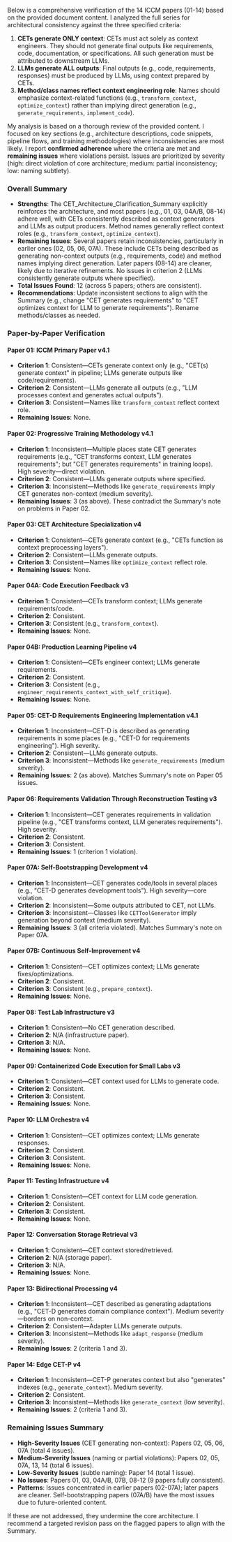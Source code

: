 Below is a comprehensive verification of the 14 ICCM papers (01-14) based on the provided document content. I analyzed the full series for architectural consistency against the three specified criteria:

1. **CETs generate ONLY context**: CETs must act solely as context engineers. They should not generate final outputs like requirements, code, documentation, or specifications. All such generation must be attributed to downstream LLMs.
2. **LLMs generate ALL outputs**: Final outputs (e.g., code, requirements, responses) must be produced by LLMs, using context prepared by CETs.
3. **Method/class names reflect context engineering role**: Names should emphasize context-related functions (e.g., `transform_context`, `optimize_context`) rather than implying direct generation (e.g., `generate_requirements`, `implement_code`).

My analysis is based on a thorough review of the provided content. I focused on key sections (e.g., architecture descriptions, code snippets, pipeline flows, and training methodologies) where inconsistencies are most likely. I report **confirmed adherence** where the criteria are met and **remaining issues** where violations persist. Issues are prioritized by severity (high: direct violation of core architecture; medium: partial inconsistency; low: naming subtlety).

### Overall Summary
- **Strengths**: The CET_Architecture_Clarification_Summary explicitly reinforces the architecture, and most papers (e.g., 01, 03, 04A/B, 08-14) adhere well, with CETs consistently described as context generators and LLMs as output producers. Method names generally reflect context roles (e.g., `transform_context`, `optimize_context`).
- **Remaining Issues**: Several papers retain inconsistencies, particularly in earlier ones (02, 05, 06, 07A). These include CETs being described as generating non-context outputs (e.g., requirements, code) and method names implying direct generation. Later papers (08-14) are cleaner, likely due to iterative refinements. No issues in criterion 2 (LLMs consistently generate outputs where specified).
- **Total Issues Found**: 12 (across 5 papers; others are consistent).
- **Recommendations**: Update inconsistent sections to align with the Summary (e.g., change "CET generates requirements" to "CET optimizes context for LLM to generate requirements"). Rename methods/classes as needed.

### Paper-by-Paper Verification

#### Paper 01: ICCM Primary Paper v4.1
- **Criterion 1**: Consistent—CETs generate context only (e.g., "CET(s) generate context" in pipeline; LLMs generate outputs like code/requirements).
- **Criterion 2**: Consistent—LLMs generate all outputs (e.g., "LLM processes context and generates actual outputs").
- **Criterion 3**: Consistent—Names like `transform_context` reflect context role.
- **Remaining Issues**: None.

#### Paper 02: Progressive Training Methodology v4.1
- **Criterion 1**: Inconsistent—Multiple places state CET generates requirements (e.g., "CET transforms context, LLM generates requirements"; but "CET generates requirements" in training loops). High severity—direct violation.
- **Criterion 2**: Consistent—LLMs generate outputs where specified.
- **Criterion 3**: Inconsistent—Methods like `generate_requirements` imply CET generates non-context (medium severity).
- **Remaining Issues**: 3 (as above). These contradict the Summary's note on problems in Paper 02.

#### Paper 03: CET Architecture Specialization v4
- **Criterion 1**: Consistent—CETs generate context (e.g., "CETs function as context preprocessing layers").
- **Criterion 2**: Consistent—LLMs generate outputs.
- **Criterion 3**: Consistent—Names like `optimize_context` reflect role.
- **Remaining Issues**: None.

#### Paper 04A: Code Execution Feedback v3
- **Criterion 1**: Consistent—CETs transform context; LLMs generate requirements/code.
- **Criterion 2**: Consistent.
- **Criterion 3**: Consistent (e.g., `transform_context`).
- **Remaining Issues**: None.

#### Paper 04B: Production Learning Pipeline v4
- **Criterion 1**: Consistent—CETs engineer context; LLMs generate requirements.
- **Criterion 2**: Consistent.
- **Criterion 3**: Consistent (e.g., `engineer_requirements_context_with_self_critique`).
- **Remaining Issues**: None.

#### Paper 05: CET-D Requirements Engineering Implementation v4.1
- **Criterion 1**: Inconsistent—CET-D is described as generating requirements in some places (e.g., "CET-D for requirements engineering"). High severity.
- **Criterion 2**: Consistent—LLMs generate outputs.
- **Criterion 3**: Inconsistent—Methods like `generate_requirements` (medium severity).
- **Remaining Issues**: 2 (as above). Matches Summary's note on Paper 05 issues.

#### Paper 06: Requirements Validation Through Reconstruction Testing v3
- **Criterion 1**: Inconsistent—CET generates requirements in validation pipeline (e.g., "CET transforms context, LLM generates requirements"). High severity.
- **Criterion 2**: Consistent.
- **Criterion 3**: Consistent.
- **Remaining Issues**: 1 (criterion 1 violation).

#### Paper 07A: Self-Bootstrapping Development v4
- **Criterion 1**: Inconsistent—CET generates code/tools in several places (e.g., "CET-D generates development tools"). High severity—core violation.
- **Criterion 2**: Inconsistent—Some outputs attributed to CET, not LLMs.
- **Criterion 3**: Inconsistent—Classes like `CETToolGenerator` imply generation beyond context (medium severity).
- **Remaining Issues**: 3 (all criteria violated). Matches Summary's note on Paper 07A.

#### Paper 07B: Continuous Self-Improvement v4
- **Criterion 1**: Consistent—CET optimizes context; LLMs generate fixes/optimizations.
- **Criterion 2**: Consistent.
- **Criterion 3**: Consistent (e.g., `prepare_context`).
- **Remaining Issues**: None.

#### Paper 08: Test Lab Infrastructure v3
- **Criterion 1**: Consistent—No CET generation described.
- **Criterion 2**: N/A (infrastructure paper).
- **Criterion 3**: N/A.
- **Remaining Issues**: None.

#### Paper 09: Containerized Code Execution for Small Labs v3
- **Criterion 1**: Consistent—CET context used for LLMs to generate code.
- **Criterion 2**: Consistent.
- **Criterion 3**: Consistent.
- **Remaining Issues**: None.

#### Paper 10: LLM Orchestra v4
- **Criterion 1**: Consistent—CET optimizes context; LLMs generate responses.
- **Criterion 2**: Consistent.
- **Criterion 3**: Consistent.
- **Remaining Issues**: None.

#### Paper 11: Testing Infrastructure v4
- **Criterion 1**: Consistent—CET context for LLM code generation.
- **Criterion 2**: Consistent.
- **Criterion 3**: Consistent.
- **Remaining Issues**: None.

#### Paper 12: Conversation Storage Retrieval v3
- **Criterion 1**: Consistent—CET context stored/retrieved.
- **Criterion 2**: N/A (storage paper).
- **Criterion 3**: N/A.
- **Remaining Issues**: None.

#### Paper 13: Bidirectional Processing v4
- **Criterion 1**: Inconsistent—CET described as generating adaptations (e.g., "CET-D generates domain compliance context"). Medium severity—borders on non-context.
- **Criterion 2**: Consistent—Adapter LLMs generate outputs.
- **Criterion 3**: Inconsistent—Methods like `adapt_response` (medium severity).
- **Remaining Issues**: 2 (criteria 1 and 3).

#### Paper 14: Edge CET-P v4
- **Criterion 1**: Inconsistent—CET-P generates context but also "generates" indexes (e.g., `generate_context`). Medium severity.
- **Criterion 2**: Consistent.
- **Criterion 3**: Inconsistent—Methods like `generate_context` (low severity).
- **Remaining Issues**: 2 (criteria 1 and 3).

### Remaining Issues Summary
- **High-Severity Issues** (CET generating non-context): Papers 02, 05, 06, 07A (total 4 issues).
- **Medium-Severity Issues** (naming or partial violations): Papers 02, 05, 07A, 13, 14 (total 6 issues).
- **Low-Severity Issues** (subtle naming): Paper 14 (total 1 issue).
- **No Issues**: Papers 01, 03, 04A/B, 07B, 08-12 (9 papers fully consistent).
- **Patterns**: Issues concentrated in earlier papers (02-07A); later papers are cleaner. Self-bootstrapping papers (07A/B) have the most issues due to future-oriented content.

If these are not addressed, they undermine the core architecture. I recommend a targeted revision pass on the flagged papers to align with the Summary.
